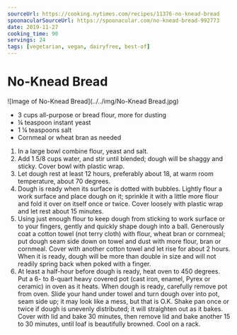 ```yaml
---
sourceUrl: https://cooking.nytimes.com/recipes/11376-no-knead-bread
spoonacularSourceUrl: https://spoonacular.com/no-knead-bread-992773
date: 2019-11-27
cooking_time: 90
servings: 24
tags: [vegetarian, vegan, dairyfree, best-of]
---
```

# No-Knead Bread

![Image of No-Knead Bread](../../img/No-Knead Bread.jpg)


- 3 cups all-purpose or bread flour, more for dusting
- ¼ teaspoon instant yeast
- 1 ¼ teaspoons salt
- Cornmeal or wheat bran as needed


1. In a large bowl combine flour, yeast and salt.
2. Add 1 5/8 cups water, and stir until blended; dough will be shaggy and sticky. Cover bowl with plastic wrap.
3. Let dough rest at least 12 hours, preferably about 18, at warm room temperature, about 70 degrees.
4. Dough is ready when its surface is dotted with bubbles. Lightly flour a work surface and place dough on it; sprinkle it with a little more flour and fold it over on itself once or twice. Cover loosely with plastic wrap and let rest about 15 minutes.
5. Using just enough flour to keep dough from sticking to work surface or to your fingers, gently and quickly shape dough into a ball. Generously coat a cotton towel (not terry cloth) with flour, wheat bran or cornmeal; put dough seam side down on towel and dust with more flour, bran or cornmeal. Cover with another cotton towel and let rise for about 2 hours. When it is ready, dough will be more than double in size and will not readily spring back when poked with a finger.
6. At least a half-hour before dough is ready, heat oven to 450 degrees. Put a 6- to 8-quart heavy covered pot (cast iron, enamel, Pyrex or ceramic) in oven as it heats. When dough is ready, carefully remove pot from oven. Slide your hand under towel and turn dough over into pot, seam side up; it may look like a mess, but that is O.K. Shake pan once or twice if dough is unevenly distributed; it will straighten out as it bakes. Cover with lid and bake 30 minutes, then remove lid and bake another 15 to 30 minutes, until loaf is beautifully browned. Cool on a rack.
